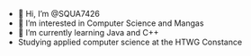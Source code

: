 - 👋 Hi, I’m @SQUA7426
- 👀 I’m interested in Computer Science and Mangas
- 🌱 I’m currently learning Java and C++
- Studying applied computer science at the HTWG Constance
